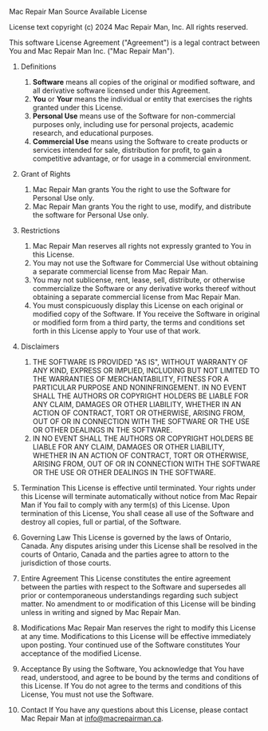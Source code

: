 Mac Repair Man Source Available License

License text copyright (c) 2024 Mac Repair Man, Inc. All rights reserved.

This software License Agreement ("Agreement") is a legal contract between You and Mac Repair Man Inc. ("Mac Repair Man").

1. Definitions
    1. **Software** means all copies of the original or modified software, and all derivative software licensed under this Agreement.
    2. **You** or **Your** means the individual or entity that exercises the rights granted under this License.
    3. **Personal Use** means use of the Software for non-commercial purposes only, including use for personal projects, academic research, and educational purposes.
    4. **Commercial Use** means using the Software to create products or services intended for sale, distribution for profit, to gain a competitive advantage, or for usage in a commercial environment.

2. Grant of Rights
    1. Mac Repair Man grants You the right to use the Software for Personal Use only.
    2. Mac Repair Man grants You the right to use, modify, and distribute the software for Personal Use only.

3. Restrictions
    1. Mac Repair Man reserves all rights not expressly granted to You in this License.
    2. You may not use the Software for Commercial Use without obtaining a separate commercial license from Mac Repair Man.
    3. You may not sublicense, rent, lease, sell, distribute, or otherwise commercialize the Software or any derivative works thereof without obtaining a separate commercial license from Mac Repair Man.
    4. You must conspicuously display this License on each original or modified copy of the Software. If You receive the Software in original or modified form from a third party, the terms and conditions set forth in this License apply to Your use of that work.

4. Disclaimers
    1. THE SOFTWARE IS PROVIDED "AS IS", WITHOUT WARRANTY OF ANY KIND, EXPRESS OR IMPLIED, INCLUDING BUT NOT LIMITED TO THE WARRANTIES OF MERCHANTABILITY, FITNESS FOR A PARTICULAR PURPOSE AND NONINFRINGEMENT. IN NO EVENT SHALL THE AUTHORS OR COPYRIGHT HOLDERS BE LIABLE FOR ANY CLAIM, DAMAGES OR OTHER LIABILITY, WHETHER IN AN ACTION OF CONTRACT, TORT OR OTHERWISE, ARISING FROM, OUT OF OR IN CONNECTION WITH THE SOFTWARE OR THE USE OR OTHER DEALINGS IN THE SOFTWARE.
    2. IN NO EVENT SHALL THE AUTHORS OR COPYRIGHT HOLDERS BE LIABLE FOR ANY CLAIM, DAMAGES OR OTHER LIABILITY, WHETHER IN AN ACTION OF CONTRACT, TORT OR OTHERWISE, ARISING FROM, OUT OF OR IN CONNECTION WITH THE SOFTWARE OR THE USE OR OTHER DEALINGS IN THE SOFTWARE.

5. Termination
    This License is effective until terminated. Your rights under this License will terminate automatically without notice from Mac Repair Man if You fail to comply with any term(s) of this License. Upon termination of this License, You shall cease all use of the Software and destroy all copies, full or partial, of the Software.

6. Governing Law
    This License is governed by the laws of Ontario, Canada. Any disputes arising under this License shall be resolved in the courts of Ontario, Canada and the parties agree to attorn to the jurisdiction of those courts. 

7. Entire Agreement
    This License constitutes the entire agreement between the parties with respect to the Software and supersedes all prior or contemporaneous understandings regarding such subject matter. No amendment to or modification of this License will be binding unless in writing and signed by Mac Repair Man.

8. Modifications
    Mac Repair Man reserves the right to modify this License at any time. Modifications to this License will be effective immediately upon posting. Your continued use of the Software constitutes Your acceptance of the modified License.

9. Acceptance
    By using the Software, You acknowledge that You have read, understood, and agree to be bound by the terms and conditions of this License. If You do not agree to the terms and conditions of this License, You must not use the Software.

10. Contact
    If You have any questions about this License, please contact Mac Repair Man at info@macrepairman.ca.